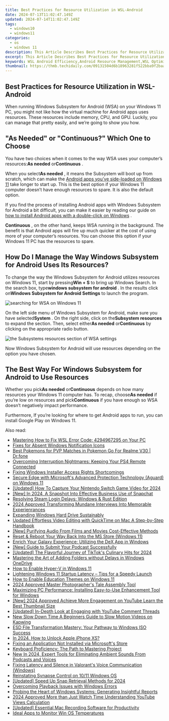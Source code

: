 ```yaml
---
title: Best Practices for Resource Utilization in WSL-Android
date: 2024-07-13T11:02:47.149Z
updated: 2024-07-14T11:02:47.149Z
tags:
  - windows10
  - windows11
categories:
  - os
  - windows 11
description: This Article Describes Best Practices for Resource Utilization in WSL-Android
excerpt: This Article Describes Best Practices for Resource Utilization in WSL-Android
keywords: WSL Android Efficiency,Android Resource Management,WSL Optimization Tips,Effective WSL Usage,Android Resources Guide,WSL-Android Utilization,Resource Allocation in WSL
thumbnail: https://thmb.techidaily.com/09131504d6b18963281f522bba9f2baa6f9c4f1ee05a4b5b8a249fec882bec30.jpg
---
```


## Best Practices for Resource Utilization in WSL-Android

 When running Windows Subsystem for Android (WSA) on your Windows 11 PC, you might not like how the virtual machine for Android apps uses resources. These resources include memory, CPU, and GPU. Luckily, you can manage that pretty easily, and we’re going to show you how.

## "As Needed" or "Continuous?" Which One to Choose

 You have two choices when it comes to the way WSA uses your computer’s resources:**As needed** or**Continuous** .

 When you select**As needed** , it means the Subsystem will boot up from scratch, which can make the [Android apps you’ve side-loaded on Windows 11](https://www.makeuseof.com/windows-11-sideload-android-apps/) take longer to start up. This is the best option if your Windows 11 computer doesn’t have enough resources to spare. It is also the default option.

 If you find the process of installing Android apps with Windows Subsystem for Android a bit difficult, you can make it easier by reading our guide on [how to install Android apps with a double-click on Windows](https://www.makeuseof.com/install-android-apks-double-click-windows-11/) .

**Continuous** , on the other hand, keeps WSA running in the background. The benefit is that Android apps will fire up much quicker at the cost of using more of your computer’s resources. You can choose this option if your Windows 11 PC has the resources to spare.

## How Do I Manage the Way Windows Subsystem for Android Uses Its Resources?

 To change the way the Windows Subsystem for Android utilizes resources on Windows 11, start by pressing**Win + S** to bring up Windows Search. In the search box, type**windows subsystem for android** . In the results click on**Windows Subsystem for Android Settings** to launch the program.

![searching for WSA on Windows 11](https://static1.makeuseofimages.com/wordpress/wp-content/uploads/2023/02/wsa-search-windows-11.jpg)

 On the left side menu of Windows Subsystem for Android, make sure you have selected**System** . On the right side, click on the**Subsystem resources** to expand the section. Then, select either**As needed** or**Continuous** by clicking on the appropriate radio button.

![the Subsystems resources section of WSA settings](https://static1.makeuseofimages.com/wordpress/wp-content/uploads/2023/02/wsa-windows-subsystem-resources.jpg)

 Now Windows Subsystem for Android will use resources depending on the option you have chosen.

## The Best Way For Windows Subsystem for Android to Use Resources

 Whether you pick**As needed** or**Continuous** depends on how many resources your Windows 11 computer has. To recap, choose**As needed** if you’re low on resources and pick**Continuous** if you have enough so WSA doesn’t negatively impact performance.

 Furthermore, If you’re looking for where to get Android apps to run, you can install Google Play on Windows 11.


<ins class="adsbygoogle"
     style="display:block"
     data-ad-format="autorelaxed"
     data-ad-client="ca-pub-7571918770474297"
     data-ad-slot="1223367746"></ins>



<ins class="adsbygoogle"
     style="display:block"
     data-ad-client="ca-pub-7571918770474297"
     data-ad-slot="8358498916"
     data-ad-format="auto"
     data-full-width-responsive="true"></ins>



<span class="atpl-alsoreadstyle">Also read:</span>
<div><ul>
<li><a href="https://win11.techidaily.com/mastering-how-to-fix-wsl-error-code-4294967295-on-your-pc/"><u>Mastering How to Fix WSL Error Code: 4294967295 on Your PC</u></a></li>
<li><a href="https://win11.techidaily.com/fixes-for-absent-windows-notification-icons/"><u>Fixes for Absent Windows Notification Icons</u></a></li>
<li><a href="https://pokemon-go-android.techidaily.com/best-pokemons-for-pvp-matches-in-pokemon-go-for-realme-v30-drfone-by-drfone-virtual-android/"><u>Best Pokemons for PVP Matches in Pokemon Go For Realme V30 | Dr.fone</u></a></li>
<li><a href="https://win11.techidaily.com/overcoming-interruption-nightmares-keeping-your-ps4-remote-connected/"><u>Overcoming Interruption Nightmares: Keeping Your PS4 Remote Connected</u></a></li>
<li><a href="https://win11.techidaily.com/fixing-windows-installer-access-rights-shortcomings/"><u>Fixing Windows Installer Access Rights Shortcomings</u></a></li>
<li><a href="https://win11.techidaily.com/secure-edge-with-microsofts-advanced-protection-technology-aguard-on-windows-11/"><u>Secure Edge with Microsoft's Advanced Protection Technology (Aguard) on Windows 11</u></a></li>
<li><a href="https://screen-activity-recording.techidaily.com/updated-how-to-capture-your-nintendo-switch-game-video-for-2024/"><u>[Updated] How To Capture Your Nintendo Switch Game Video for 2024</u></a></li>
<li><a href="https://snapchat-videos.techidaily.com/new-in-2024-a-snapshot-into-effective-business-use-of-snapchat/"><u>[New] In 2024, A Snapshot Into Effective Business Use of Snapchat</u></a></li>
<li><a href="https://win11.techidaily.com/resolving-steam-login-delays-windows-and-rust-edition/"><u>Resolving Steam Login Delays: Windows & Rust Edition</u></a></li>
<li><a href="https://some-skills.techidaily.com/2024-approved-transforming-mundane-interviews-into-memorable-experienrances/"><u>2024 Approved  Transforming Mundane Interviews Into Memorable Experienrances</u></a></li>
<li><a href="https://win11.techidaily.com/expanding-windows-hard-drive-sustainably/"><u>Expanding Windows Hard Drive Sustainably</u></a></li>
<li><a href="https://ai-vdieo-software.techidaily.com/updated-effortless-video-editing-with-quicktime-on-mac-a-step-by-step-handbook/"><u>Updated Effortless Video Editing with QuickTime on Mac A Step-by-Step Handbook</u></a></li>
<li><a href="https://screen-recording.techidaily.com/new-purifying-audio-from-films-and-movies-cost-effective-methods/"><u>[New] Purifying Audio From Films and Movies  Cost-Effective Methods</u></a></li>
<li><a href="https://win11.techidaily.com/reset-and-reboot-your-way-back-into-the-ms-store-windows-11/"><u>Reset & Reboot Your Way Back Into the MS Store (Windows 11)</u></a></li>
<li><a href="https://win11.techidaily.com/enrich-your-galaxy-experience-utilizing-the-dex-app-in-windows/"><u>Enrich Your Galaxy Experience: Utilizing the DeX App in Windows</u></a></li>
<li><a href="https://some-knowledge.techidaily.com/new-guide-to-submit-your-podcast-successfully/"><u>[New] Guide to Submit Your Podcast Successfully</u></a></li>
<li><a href="https://tiktok-clips.techidaily.com/updated-the-flavorful-journey-of-tiktoks-culinary-hits-for-2024/"><u>[Updated] The Flavorful Journey of TikTok's Culinary Hits for 2024</u></a></li>
<li><a href="https://win11.techidaily.com/mastering-the-art-of-adding-folders-without-delays-in-windows-onedrive/"><u>Mastering the Art of Adding Folders without Delays in Windows OneDrive</u></a></li>
<li><a href="https://win11-tips.techidaily.com/how-to-enable-hyper-v-in-windows-11/"><u>How to Enable Hyper-V in Windows 11</u></a></li>
<li><a href="https://win11.techidaily.com/lightening-windows-11-startup-latency-tips-for-a-speedy-launch/"><u>Lightening Windows 11 Startup Latency – Tips for a Speedy Launch</u></a></li>
<li><a href="https://win11.techidaily.com/how-to-enable-education-themes-on-windows-11/"><u>How to Enable Education Themes on Windows 11</u></a></li>
<li><a href="https://extra-guidance.techidaily.com/2024-approved-master-photographers-tale-assembly-tool/"><u>2024 Approved  Master Photographer's Tale Assembly Tool</u></a></li>
<li><a href="https://win11.techidaily.com/maximizing-pc-performance-installing-easy-to-use-enhancement-tool-for-windows/"><u>Maximizing PC Performance: Installing Easy-to-Use Enhancement Tool for Windows</u></a></li>
<li><a href="https://youtube-data.techidaily.com/024-approved-achieve-more-engagement-on-youtube-learn-the-best-thumbnail-size/"><u>[New] 2024 Approved  Achieve More Engagement on YouTube  Learn the Best Thumbnail Size</u></a></li>
<li><a href="https://some-techniques.techidaily.com/updated-in-depth-look-at-engaging-with-youtube-comment-threads/"><u>[Updated] In-Depth Look at Engaging with YouTube Comment Threads</u></a></li>
<li><a href="https://ai-video-apps.techidaily.com/new-slow-down-time-a-beginners-guide-to-slow-motion-videos-on-kapwing/"><u>New Slow Down Time A Beginners Guide to Slow Motion Videos on Kapwing</u></a></li>
<li><a href="https://win11.techidaily.com/esd-file-transformation-mastery-your-pathway-to-windows-iso-success/"><u>ESD File Transformation Mastery: Your Pathway to Windows ISO Success</u></a></li>
<li><a href="https://ios-unlock.techidaily.com/in-2024-how-to-unlock-apple-iphone-xs-by-drfone-ios/"><u>In 2024, How to Unlock Apple iPhone XS?</u></a></li>
<li><a href="https://win11.techidaily.com/fixing-an-application-not-installed-via-microsofts-store/"><u>Fixing an Application Not Installed via Microsoft's Store</u></a></li>
<li><a href="https://win11.techidaily.com/keyboard-proficiency-the-path-to-mastering-project/"><u>Keyboard Proficiency: The Path to Mastering Project</u></a></li>
<li><a href="https://audio-shaping.techidaily.com/new-in-2024-expert-tools-for-eliminating-ambient-sounds-from-podcasts-and-voices/"><u>New In 2024, Expert Tools for Eliminating Ambient Sounds From Podcasts and Voices</u></a></li>
<li><a href="https://win11.techidaily.com/fixing-latency-and-silence-in-valorants-voice-communication-windows/"><u>Fixing Latency and Silence in Valorant's Voice Communication (Windows)</u></a></li>
<li><a href="https://win11.techidaily.com/reinstating-synapse-control-on-1011-windows-os/"><u>Reinstating Synapse Control on 10/11 Windows OS</u></a></li>
<li><a href="https://snapchat-videos.techidaily.com/updated-speed-up-snap-retrieval-methods-for-2024/"><u>[Updated] Speed Up Snap Retrieval Methods for 2024</u></a></li>
<li><a href="https://win11.techidaily.com/overcoming-playback-issues-with-windows-errors/"><u>Overcoming Playback Issues with Windows Errors</u></a></li>
<li><a href="https://win11.techidaily.com/probing-the-heart-of-windows-systems-generating-insightful-reports/"><u>Probing the Heart of Windows Systems: Generating Insightful Reports</u></a></li>
<li><a href="https://youtube-help.techidaily.com/2024-approved-more-than-just-watch-time-understanding-youtube-views-calculation/"><u>2024 Approved  More than Just Watch Time  Understanding YouTube Views Calculation</u></a></li>
<li><a href="https://video-screen-grab.techidaily.com/updated-essential-mac-recording-software-for-productivity/"><u>[Updated] Essential Mac Recording Software for Productivity</u></a></li>
<li><a href="https://win11.techidaily.com/ideal-apps-to-monitor-win-os-temperatures/"><u>Ideal Apps to Monitor Win OS Temperatures</u></a></li>
</ul></div>

